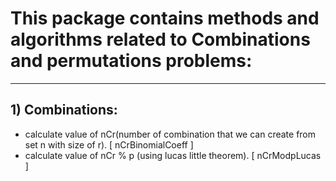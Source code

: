 # This package contains methods and algorithms related to Combinations and permutations problems:

___

## 1) Combinations:

-	calculate value of nCr(number of combination that we can create from set n with size of r). [ nCrBinomialCoeff ]
-   calculate value of nCr % p (using lucas little theorem). [ nCrModpLucas ]